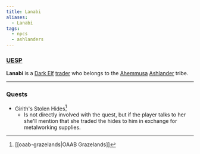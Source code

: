 ```yaml
---
title: Lanabi
aliases:
  - Lanabi
tags:
  - npcs
  - ashlanders
---
```

### [UESP](https://en.uesp.net/wiki/Morrowind:Lanabi)
**Lanabi** is a [Dark Elf](https://en.uesp.net/wiki/Morrowind:Dark_Elf "Morrowind:Dark Elf") [trader](https://en.uesp.net/wiki/Morrowind:Trader_Service "Morrowind:Trader Service") who belongs to the [Ahemmusa](https://en.uesp.net/wiki/Morrowind:Ahemmusa_Tribe "Morrowind:Ahemmusa Tribe") [Ashlander](https://en.uesp.net/wiki/Morrowind:Ashlanders "Morrowind:Ashlanders") tribe.

***
### Quests
* Girith's Stolen Hides[^1]
	* Is not directly involved with the quest, but if the player talks to her she'll mention that she traded the hides to him in exchange for metalworking supplies.

[^1]: [[oaab-grazelands|OAAB Grazelands]]